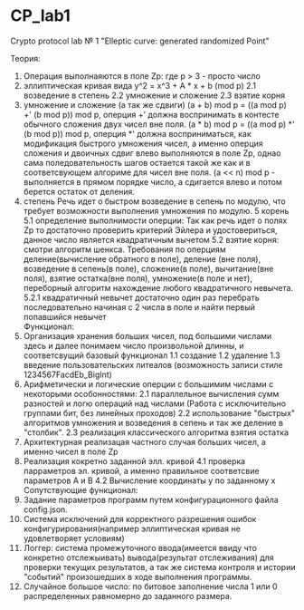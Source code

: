 # CP_lab1
Crypto protocol lab № 1 "Elleptic curve: generated randomized Point" 

Теория:
  1. Операция выполнаяются в поле Zp: где p > 3 - просто число
  2. эллиптическая кривая вида
    y^2 = x^3 + A * x + b (mod p)
     2.1 возведение в степень
     2.2 умножение и сложение
     2.3 взятие корня
  3. умножение и сложение (а так же сдвиги)
     (a + b) mod p = ((a mod p) +' (b mod p)) mod p, оперция +' должна воспринимать в контесте обычного сложения двух чисел вне поля.
     (a * b) mod p = ((a mod p) *' (b mod p)) mod p, оперция *' должна восприниматься, как модификация быстрого умножения чисел, 
        а именно оперция сложения и двоичных сдвиг влево выполняются в поле Zp, однао сама поледовательность шагов остается такой же
        как и в соответсвующем алгориме для чисел вне поля.
     (a << n) mod p - выполняется в прямом порядке число, a сдигается влево и потом берется остаток от деления.
  4.  степень
    Речь идет о быстром возведение в сепень по модулю, что требует возможности выполнения умножения по модулю.
  5 корень
    5.1 определение выполнимости оперции:
        Так как речь идет о полях Zp то достаточно проверить критерий Эйлера и удостовериться, данное число является квадратичным вычетом
    5.2 взятие корня:
        смотри алгоритм шенкса. Требования по оперциям деление(вычисление обратного в поле), деление (вне поля), возведение в сепень(в поле),
        сложение(в поле), вычитание(вне поля), взятие остатка(вне поля), умножение(в поле и нет), переборный алгоритм нахождение любого квадратичного невычета.
        5.2.1 квадратичный невычет
            достаточно один раз перебрать последовательно начиная с 2 числа в поле и найти первый попавшийся невычет     
Функционал:
  1. Организация хранения больших чисел, под большими числами здесь и далее понимаем число произвольной длинны,
      и соответсвущий базовый функционал 
    1.1 создание
    1.2 удаление
    1.3 введение пользовательских литеалов (возможность записи  стиле 1234567FacdEb_BigInt)
  2. Арифметически и логические оперции с большимим числами с некоторыми особонностями:
    2.1 параллельное вычисления сумм разностей и логю операций над числами (Работа с исключительно группами бит, без линейных проходов)
    2.2 использование "быстрых" алгоритмов умножения и возведения в сепень и так же деление в "столбик".
    2.3 реализация классического алгоритма взятия остатка
  3. Архитектурная реализацая частного случая больших чисел, а именно чисел в поле Zp
  4. Реализация кокретно заданной элл. кривой 
    4.1 проверка парраметров эл. кривой, а именно правильное соответсвие параметров A и B
    4.2 Вычисление координаты y по заданному x
Сопутствующие функционал:
  1. Задание параметров программ путем конфигурационного файла config.json.
  2. Система исключений для корректного разрешения ошибок конфигурирования(например эллиптическая кривая не удовлетворяет условиям) 
  3. Логгер: система промежуточного ввода(имеется ввиду что конкретно отслежыивать) вывода(результат отслеживания) для проверки текущих результатов, а так же система контроля и истории "событий" произошедших в ходе выполнения программы.
  4. Случайное большое число: по битовое заполнение числа 1 или 0 распределенных равномерно до заданного размера.
  
   

